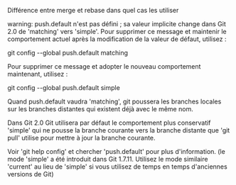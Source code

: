 Différence entre merge et rebase dans quel cas les utiliser

warning: push.default n'est pas défini ; sa valeur implicite change dans Git 2.0
de 'matching' vers 'simple'. Pour supprimer ce message et maintenir
le comportement actuel après la modification de la valeur de défaut, utilisez :

  git config --global push.default matching

Pour supprimer ce message et adopter le nouveau comportement maintenant, utilisez :

  git config --global push.default simple

Quand push.default vaudra 'matching', git poussera les branches locales
sur les branches distantes qui existent déjà avec le même nom.

Dans Git 2.0 Git utilisera par défaut le comportement plus conservatif 'simple'
qui ne pousse la branche courante vers la branche distante que 'git pull' utilise
pour mettre à jour la branche courante.
 
Voir 'git help config' et chercher 'push.default' pour plus d'information.
(le mode 'simple' a été introduit dans Git 1.7.11. Utilisez le mode similaire
'current' au lieu de 'simple' si vous utilisez de temps en temps d'anciennes versions de Git)

